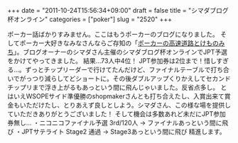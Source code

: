 +++
date = "2011-10-24T15:56:34+09:00"
draft = false
title = "シマダブログ杯オンライン"
categories = ["poker"]
slug = "2520"
+++

ポーカー話ばかりすみません。ここはもうポーカーのブログになりました。
そしてポーカー大好きなみなさんならご存知の「<a href="http://d.hatena.ne.jp/shimadajp/" target="_blank">ポーカーの高速道路とけものみち</a>」。ブログオーナーのシマダさん主催のシマダブログ杯オンラインでJPT予選をかけてやってきました。
結果...73人中4位！
JPT参加券は2位まで！惜しすぎる...。ずっとチップリーダーで行けてたんだけど、ファイナルテーブルで打ち合いでがっつり減らしてどショートに。その後ダブルアップくりかえしてセカンドチップリまで浮き上がるもあっという間に飛んじゃいました。反省点多し。
とはいえWSOPEサイド準優勝のshopmakerさんとも打ち合えたし、入賞出来て賞金もいただけたし、とりあえず良しとしよう。シマダさん、この様な場を提供していただきありがとうございました！
そして機会は多数あれど未だにJPT参加券無し...
・ニコニコファイナル予選 3rd/120人 → ファイナルあっという間に飛び
・JPTサテライト Stage2 通過 → Stage3あっという間に飛び
精進します。
